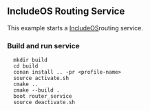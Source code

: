 ## IncludeOS Routing Service

This example starts a [IncludeOS](https://github.com/includeos/includeos)routing service.

### Build and run service

```
  mkdir build
  cd build
  conan install .. -pr <profile-name>
  source activate.sh
  cmake ..
  cmake --build .
  boot router_service
  source deactivate.sh
```
